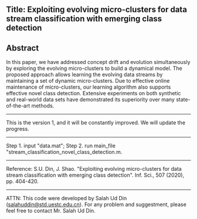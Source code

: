 Title: Exploiting evolving micro-clusters for data stream classification with emerging class detection
-------------------------------------------------------------------------------------------------------------------------------
Abstract
-------------------------------------------------------------------------------------------------------------------------------
In this paper, we have addressed concept drift and evolution simultaneously by exploring the evolving micro-clusters to build a dynamical model. The proposed approach allows learning the evolving data streams by maintaining a set of dynamic micro-clusters. Due to effective online maintenance of micro-clusters,
our learning algorithm also supports effective novel class detection. Extensive experiments on both synthetic and real-world data sets have demonstrated its superiority over many state-of-the-art methods.

-------------------------------------------------------------------------------------------------------------------------------

This is the version 1, and it will be constantly improved. We will update the progress.

-------------------------------------------------------------------------------------------------------------------------------

Step 1. input "data.mat";  Step 2. run main_file "stream_classification_novel_class_detection.m.

-------------------------------------------------------------------------------------------------------------------------------

Reference: S.U. Din, J. Shao. "Exploiting evolving micro-clusters for data stream classification with emerging class detection". Inf. Sci., 507 (2020), pp. 404-420.

-------------------------------------------------------------------------------------------------------------------------------
ATTN: This code were developed by Salah Ud Din (salahuddin@std.uestc.edu.cn). For any problem and suggestment, please feel free to contact Mr. Salah Ud Din.